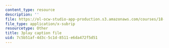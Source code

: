 ```yaml
---
content_type: resource
description: ''
file: https://ol-ocw-studio-app-production.s3.amazonaws.com/courses/18-01sc-single-variable-calculus-fall-2010/7c5b51af4d3c5c1d8511e6da472f5d51_twzGBqPeW0M.vtt
file_type: application/x-subrip
resourcetype: Other
title: 3play caption file
uid: 7c5b51af-4d3c-5c1d-8511-e6da472f5d51
---
```

